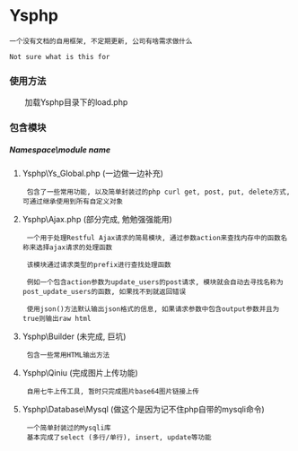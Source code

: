 # Ysphp

    一个没有文档的自用框架, 不定期更新, 公司有啥需求做什么
    
    Not sure what is this for

### 使用方法

        加载Ysphp目录下的load.php

### 包含模块
##### Namespace\module name

1. Ysphp\Ys_Global.php (一边做一边补充)

        包含了一些常用功能, 以及简单封装过的php curl get, post, put, delete方式, 可通过继承使用到所有自定义对象

2. Ysphp\Ajax.php (部分完成, 勉勉强强能用)

        一个用于处理Restful Ajax请求的简易模块, 通过参数action来查找内存中的函数名称来选择ajax请求的处理函数
        
        该模块通过请求类型的prefix进行查找处理函数
        
        例如一个包含action参数为update_users的post请求, 模块就会自动去寻找名称为post_update_users的函数, 如果找不到就返回错误
  
        使用json()方法默认输出json格式的信息, 如果请求参数中包含output参数并且为true则输出raw html
  
3. Ysphp\Builder (未完成, 巨坑)

        包含一些常用HTML输出方法
  
4. Ysphp\Qiniu (完成图片上传功能) 

        自用七牛上传工具, 暂时只完成图片base64图片链接上传
  
5. Ysphp\Database\Mysql (做这个是因为记不住php自带的mysqli命令)

        一个简单封装过的Mysqli库
        基本完成了select (多行/单行), insert, update等功能
